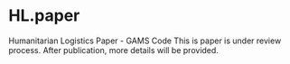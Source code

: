 # HL.paper
Humanitarian Logistics Paper - GAMS Code
This is paper is under review process. After publication, more details will be provided.
